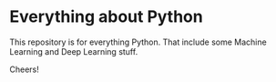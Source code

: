 # Everything about Python
This repository is for everything Python. That include some Machine Learning and Deep Learning stuff. 

Cheers!